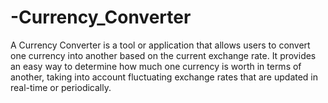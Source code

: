 # -Currency_Converter
A Currency Converter is a tool or application that allows users to convert one currency into another based on the current exchange rate. It provides an easy way to determine how much one currency is worth in terms of another, taking into account fluctuating exchange rates that are updated in real-time or periodically.
